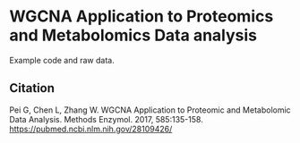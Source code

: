 # WGCNA Application to Proteomics and Metabolomics Data analysis
Example code and raw data.

## Citation
Pei G, Chen L, Zhang W. WGCNA Application to Proteomic and Metabolomic Data Analysis. Methods Enzymol. 2017, 585:135-158.   
https://pubmed.ncbi.nlm.nih.gov/28109426/
